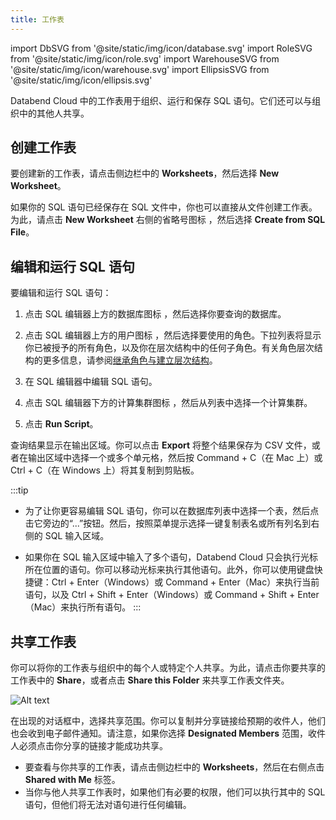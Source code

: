 ```yaml
---
title: 工作表
---
```

import DbSVG from '@site/static/img/icon/database.svg'
import RoleSVG from '@site/static/img/icon/role.svg'
import WarehouseSVG from '@site/static/img/icon/warehouse.svg'
import EllipsisSVG from '@site/static/img/icon/ellipsis.svg'

Databend Cloud 中的工作表用于组织、运行和保存 SQL 语句。它们还可以与组织中的其他人共享。

## 创建工作表

要创建新的工作表，请点击侧边栏中的 **Worksheets**，然后选择 **New Worksheet**。

如果你的 SQL 语句已经保存在 SQL 文件中，你也可以直接从文件创建工作表。为此，请点击 **New Worksheet** 右侧的省略号图标 <EllipsisSVG/>，然后选择 **Create from SQL File**。

## 编辑和运行 SQL 语句

要编辑和运行 SQL 语句：

1. 点击 SQL 编辑器上方的数据库图标 <DbSVG/>，然后选择你要查询的数据库。
2. 点击 SQL 编辑器上方的用户图标 <RoleSVG/>，然后选择要使用的角色。下拉列表将显示你已被授予的所有角色，以及你在层次结构中的任何子角色。有关角色层次结构的更多信息，请参阅[继承角色与建立层次结构](/guides/security/access-control/roles#inheriting-roles--establishing-hierarchy)。

3. 在 SQL 编辑器中编辑 SQL 语句。
4. 点击 SQL 编辑器下方的计算集群图标 <WarehouseSVG/>，然后从列表中选择一个计算集群。
4. 点击 **Run Script**。

查询结果显示在输出区域。你可以点击 **Export** 将整个结果保存为 CSV 文件，或者在输出区域中选择一个或多个单元格，然后按 Command + C（在 Mac 上）或 Ctrl + C（在 Windows 上）将其复制到剪贴板。

:::tip
- 为了让你更容易编辑 SQL 语句，你可以在数据库列表中选择一个表，然后点击它旁边的“...”按钮。然后，按照菜单提示选择一键复制表名或所有列名到右侧的 SQL 输入区域。

- 如果你在 SQL 输入区域中输入了多个语句，Databend Cloud 只会执行光标所在位置的语句。你可以移动光标来执行其他语句。此外，你可以使用键盘快捷键：Ctrl + Enter（Windows）或 Command + Enter（Mac）来执行当前语句，以及 Ctrl + Shift + Enter（Windows）或 Command + Shift + Enter（Mac）来执行所有语句。
:::

## 共享工作表

你可以将你的工作表与组织中的每个人或特定个人共享。为此，请点击你要共享的工作表中的 **Share**，或者点击 **Share this Folder** 来共享工作表文件夹。

![Alt text](@site/static/img/documents/worksheet/share.png)

在出现的对话框中，选择共享范围。你可以复制并分享链接给预期的收件人，他们也会收到电子邮件通知。请注意，如果你选择 **Designated Members** 范围，收件人必须点击你分享的链接才能成功共享。

- 要查看与你共享的工作表，请点击侧边栏中的 **Worksheets**，然后在右侧点击 **Shared with Me** 标签。
- 当你与他人共享工作表时，如果他们有必要的权限，他们可以执行其中的 SQL 语句，但他们将无法对语句进行任何编辑。